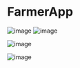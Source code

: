 # FarmerApp
![image](https://user-images.githubusercontent.com/72441583/220189012-1a2c561e-4a9c-4867-a868-836abdd00fa8.png)
![image](https://user-images.githubusercontent.com/72441583/220189023-05a1a051-6f93-42f7-b127-a5ed1a724d43.png)

![image](https://user-images.githubusercontent.com/72441583/220189036-c078f4ec-8fcf-4e0f-a681-6118e8e79f1a.png)

![image](https://user-images.githubusercontent.com/72441583/220189053-a3f4434b-0d3e-45d8-b1f8-22a219c31a8a.png)
